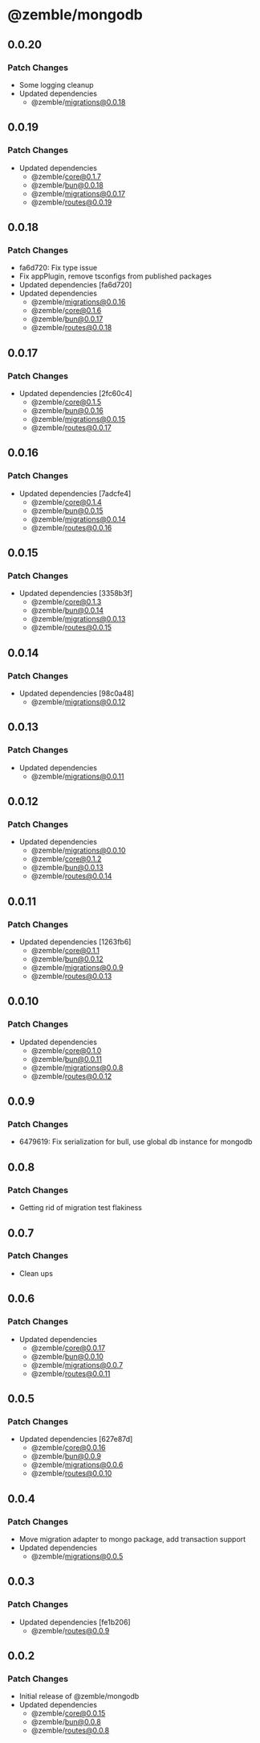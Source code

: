 # @zemble/mongodb

## 0.0.20

### Patch Changes

- Some logging cleanup
- Updated dependencies
  - @zemble/migrations@0.0.18

## 0.0.19

### Patch Changes

- Updated dependencies
  - @zemble/core@0.1.7
  - @zemble/bun@0.0.18
  - @zemble/migrations@0.0.17
  - @zemble/routes@0.0.19

## 0.0.18

### Patch Changes

- fa6d720: Fix type issue
- Fix appPlugin, remove tsconfigs from published packages
- Updated dependencies [fa6d720]
- Updated dependencies
  - @zemble/migrations@0.0.16
  - @zemble/core@0.1.6
  - @zemble/bun@0.0.17
  - @zemble/routes@0.0.18

## 0.0.17

### Patch Changes

- Updated dependencies [2fc60c4]
  - @zemble/core@0.1.5
  - @zemble/bun@0.0.16
  - @zemble/migrations@0.0.15
  - @zemble/routes@0.0.17

## 0.0.16

### Patch Changes

- Updated dependencies [7adcfe4]
  - @zemble/core@0.1.4
  - @zemble/bun@0.0.15
  - @zemble/migrations@0.0.14
  - @zemble/routes@0.0.16

## 0.0.15

### Patch Changes

- Updated dependencies [3358b3f]
  - @zemble/core@0.1.3
  - @zemble/bun@0.0.14
  - @zemble/migrations@0.0.13
  - @zemble/routes@0.0.15

## 0.0.14

### Patch Changes

- Updated dependencies [98c0a48]
  - @zemble/migrations@0.0.12

## 0.0.13

### Patch Changes

- Updated dependencies
  - @zemble/migrations@0.0.11

## 0.0.12

### Patch Changes

- Updated dependencies
  - @zemble/migrations@0.0.10
  - @zemble/core@0.1.2
  - @zemble/bun@0.0.13
  - @zemble/routes@0.0.14

## 0.0.11

### Patch Changes

- Updated dependencies [1263fb6]
  - @zemble/core@0.1.1
  - @zemble/bun@0.0.12
  - @zemble/migrations@0.0.9
  - @zemble/routes@0.0.13

## 0.0.10

### Patch Changes

- Updated dependencies
  - @zemble/core@0.1.0
  - @zemble/bun@0.0.11
  - @zemble/migrations@0.0.8
  - @zemble/routes@0.0.12

## 0.0.9

### Patch Changes

- 6479619: Fix serialization for bull, use global db instance for mongodb

## 0.0.8

### Patch Changes

- Getting rid of migration test flakiness

## 0.0.7

### Patch Changes

- Clean ups

## 0.0.6

### Patch Changes

- Updated dependencies
  - @zemble/core@0.0.17
  - @zemble/bun@0.0.10
  - @zemble/migrations@0.0.7
  - @zemble/routes@0.0.11

## 0.0.5

### Patch Changes

- Updated dependencies [627e87d]
  - @zemble/core@0.0.16
  - @zemble/bun@0.0.9
  - @zemble/migrations@0.0.6
  - @zemble/routes@0.0.10

## 0.0.4

### Patch Changes

- Move migration adapter to mongo package, add transaction support
- Updated dependencies
  - @zemble/migrations@0.0.5

## 0.0.3

### Patch Changes

- Updated dependencies [fe1b206]
  - @zemble/routes@0.0.9

## 0.0.2

### Patch Changes

- Initial release of @zemble/mongodb
- Updated dependencies
  - @zemble/core@0.0.15
  - @zemble/bun@0.0.8
  - @zemble/routes@0.0.8
